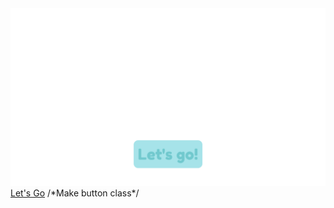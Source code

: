 <form>
    <label for="label1"></label>      
    <div>
        <a href="#" onclick="textChange()">
            <script>
                function textChange(){
                    document.getElementById("label1").innerHTML = window.location = '/Page2.html'
                }
            </script>
           <div class="box_img">
               <img src="/Images/letsgobutton.png">
           </div>      
        </a>
    </div>
</form>
    <a href="#" class="button__letsgo">Let's Go</a>
    /*Make button class*/